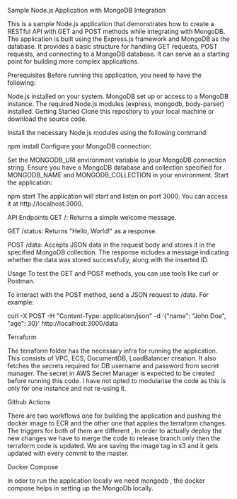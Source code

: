 Sample Node.js Application with MongoDB Integration

This is a sample Node.js application that demonstrates how to create a RESTful API with GET and POST methods while integrating with MongoDB. The application is built using the Express.js framework and MongoDB as the database. It provides a basic structure for handling GET requests, POST requests, and connecting to a MongoDB database. It can serve as a starting point for building more complex applications.

Prerequisites
Before running this application, you need to have the following:

Node.js installed on your system.
MongoDB set up or access to a MongoDB instance.
The required Node.js modules (express, mongodb, body-parser) installed.
Getting Started
Clone this repository to your local machine or download the source code.

Install the necessary Node.js modules using the following command:


npm install
Configure your MongoDB connection:

Set the MONGODB_URI environment variable to your MongoDB connection string.
Ensure you have a MongoDB database and collection specified for MONGODB_NAME and MONGODB_COLLECTION in your environment.
Start the application:


npm start
The application will start and listen on port 3000. You can access it at http://localhost:3000.

API Endpoints
GET /: Returns a simple welcome message.

GET /status: Returns "Hello, World!" as a response.

POST /data: Accepts JSON data in the request body and stores it in the specified MongoDB collection. The response includes a message indicating whether the data was stored successfully, along with the inserted ID.

Usage
To test the GET and POST methods, you can use tools like curl or Postman.

To interact with the POST method, send a JSON request to /data. For example:



curl -X POST -H "Content-Type: application/json" -d '{"name": "John Doe", "age": 30}' http://localhost:3000/data




Terraform

The terraform folder has the necessary infra for running the application. This consists of VPC, ECS, DocumentDB, LoadBalancer creation. It also fetches the secrets required for DB username and password from secret manager. The secret in AWS Secret Manager is expected to be created before running this code. I have not opted to modularise the code as this is only for one instance and not re-using it. 

Github Actions


There are two workflows one for building the application and pushing the docker image to ECR and the other one that applies the terraform changes. The triggers for both of them are different , In order to actually deploy the new changes we have to merge the code to release branch only then the terraform code is updated. We are saving the image tag in s3 and it gets updated with every commit to the master.

Docker Compose

In oder to run the application locally we need mongodb , the docker compose helps in setting up the MongoDb locally.